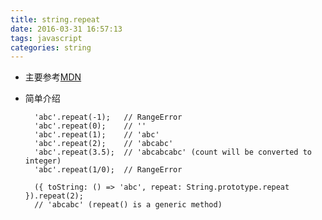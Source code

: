 ```yaml
---
title: string.repeat
date: 2016-03-31 16:57:13
tags: javascript
categories: string
---
```


* 主要参考[MDN](https://developer.mozilla.org/en-US/docs/Web/JavaScript/Reference/Global_Objects/String/repeat)

* 简单介绍
	
		'abc'.repeat(-1);   // RangeError
		'abc'.repeat(0);    // ''
		'abc'.repeat(1);    // 'abc'
		'abc'.repeat(2);    // 'abcabc'
		'abc'.repeat(3.5);  // 'abcabcabc' (count will be converted to integer)
		'abc'.repeat(1/0);  // RangeError
		
		({ toString: () => 'abc', repeat: String.prototype.repeat }).repeat(2);
		// 'abcabc' (repeat() is a generic method)